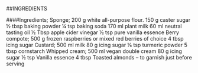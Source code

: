 ##INGREDIENTS
 
####Ingredients;
Sponge;
200 g white all-purpose flour.
150 g caster sugar
½ tbsp baking powder
¼ tsp baking soda
170 ml plant milk
60 ml neutral tasting oil
½ Tbsp apple cider vinegar
½ tsp pure vanilla essence
Berry compote;
500 g frozen raspberries or mixed red berries of choice
4 tbsp icing sugar
Custard;
500 ml milk
80 g icing sugar
⅛ tsp turmeric powder
5 tbsp cornstarch
Whipped cream;
500 ml vegan double cream
80 g icing sugar
½ tsp Vanilla essence
4 tbsp Toasted almonds – to garnish just before serving

